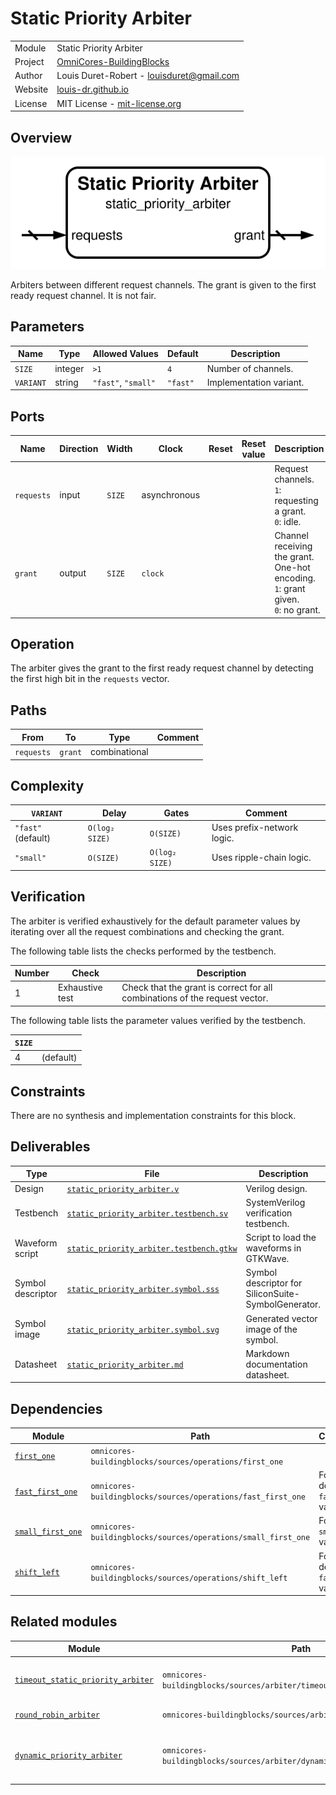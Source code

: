 # Static Priority Arbiter

|         |                                                                                  |
| ------- | -------------------------------------------------------------------------------- |
| Module  | Static Priority Arbiter                                                          |
| Project | [OmniCores-BuildingBlocks](https://github.com/Louis-DR/OmniCores-BuildingBlocks) |
| Author  | Louis Duret-Robert - [louisduret@gmail.com](mailto:louisduret@gmail.com)         |
| Website | [louis-dr.github.io](https://louis-dr.github.io)                                 |
| License | MIT License - [mit-license.org](https://mit-license.org)                         |

## Overview

![static_priority_arbiter](static_priority_arbiter.symbol.svg)

Arbiters between different request channels. The grant is given to the first ready request channel. It is not fair.

## Parameters

| Name      | Type    | Allowed Values      | Default  | Description             |
| --------- | ------- | ------------------- | -------- | ----------------------- |
| `SIZE`    | integer | `>1`                | `4`      | Number of channels.     |
| `VARIANT` | string  | `"fast"`, `"small"` | `"fast"` | Implementation variant. |

## Ports

| Name       | Direction | Width  | Clock        | Reset | Reset value | Description                                                                             |
| ---------- | --------- | ------ | ------------ | ----- | ----------- | --------------------------------------------------------------------------------------- |
| `requests` | input     | `SIZE` | asynchronous |       |             | Request channels.<br/>`1`: requesting a grant.<br/>`0`: idle.                           |
| `grant`    | output    | `SIZE` | `clock`      |       |             | Channel receiving the grant. One-hot encoding.<br/>`1`: grant given.<br/>`0`: no grant. |

## Operation

The arbiter gives the grant to the first ready request channel by detecting the first high bit in the `requests` vector.

## Paths

| From       | To      | Type          | Comment |
| ---------- | ------- | ------------- | ------- |
| `requests` | `grant` | combinational |         |

## Complexity

| `VARIANT`          | Delay          | Gates          | Comment                    |
| ------------------ | -------------- | -------------- | -------------------------- |
| `"fast"` (default) | `O(log₂ SIZE)` | `O(SIZE)`      | Uses prefix-network logic. |
| `"small"`          | `O(SIZE)`      | `O(log₂ SIZE)` | Uses ripple-chain logic.   |

## Verification

The arbiter is verified exhaustively for the default parameter values by iterating over all the request combinations and checking the grant.

The following table lists the checks performed by the testbench.

| Number | Check           | Description                                                                 |
| ------ | --------------- | --------------------------------------------------------------------------- |
| 1      | Exhaustive test | Check that the grant is correct for all combinations of the request vector. |

The following table lists the parameter values verified by the testbench.

| `SIZE` |           |
| ------ | --------- |
| 4      | (default) |

## Constraints

There are no synthesis and implementation constraints for this block.

## Deliverables

| Type              | File                                                                               | Description                                         |
| ----------------- | ---------------------------------------------------------------------------------- | --------------------------------------------------- |
| Design            | [`static_priority_arbiter.v`](static_priority_arbiter.v)                           | Verilog design.                                     |
| Testbench         | [`static_priority_arbiter.testbench.sv`](static_priority_arbiter.testbench.sv)     | SystemVerilog verification testbench.               |
| Waveform script   | [`static_priority_arbiter.testbench.gtkw`](static_priority_arbiter.testbench.gtkw) | Script to load the waveforms in GTKWave.            |
| Symbol descriptor | [`static_priority_arbiter.symbol.sss`](static_priority_arbiter.symbol.sss)         | Symbol descriptor for SiliconSuite-SymbolGenerator. |
| Symbol image      | [`static_priority_arbiter.symbol.svg`](static_priority_arbiter.symbol.svg)         | Generated vector image of the symbol.               |
| Datasheet         | [`static_priority_arbiter.md`](static_priority_arbiter.md)                         | Markdown documentation datasheet.                   |

## Dependencies

| Module                                                                   | Path                                                          | Comment                         |
| ------------------------------------------------------------------------ | ------------------------------------------------------------- | ------------------------------- |
| [`first_one`](../../operations/first_one/first_one.md)                   | `omnicores-buildingblocks/sources/operations/first_one`       |                                 |
| [`fast_first_one`](../../operations/fast_first_one/fast_first_one.md)    | `omnicores-buildingblocks/sources/operations/fast_first_one`  | For the default `fast` variant. |
| [`small_first_one`](../../operations/small_first_one/small_first_one.md) | `omnicores-buildingblocks/sources/operations/small_first_one` | For the `small` variant.        |
| [`shift_left`](../../operations/shift_left/shift_left.md)                | `omnicores-buildingblocks/sources/operations/shift_left`      | For the default `fast` variant. |

## Related modules

| Module                                                                                                     | Path                                                                       | Comment                                    |
| ---------------------------------------------------------------------------------------------------------- | -------------------------------------------------------------------------- | ------------------------------------------ |
| [`timeout_static_priority_arbiter`](../timeout_static_priority_arbiter/timeout_static_priority_arbiter.md) | `omnicores-buildingblocks/sources/arbiter/timeout_static_priority_arbiter` | Also unfair but avoiding starvation.       |
| [`round_robin_arbiter`](../round_robin_arbiter/round_robin_arbiter.md)                                     | `omnicores-buildingblocks/sources/arbiter/round_robin_arbiter`             | Fair arbiter.                              |
| [`dynamic_priority_arbiter`](../dynamic_priority_arbiter/dynamic_priority_arbiter.md)                      | `omnicores-buildingblocks/sources/arbiter/dynamic_priority_arbiter`        | Arbiter with per-channel dynamic priority. |

